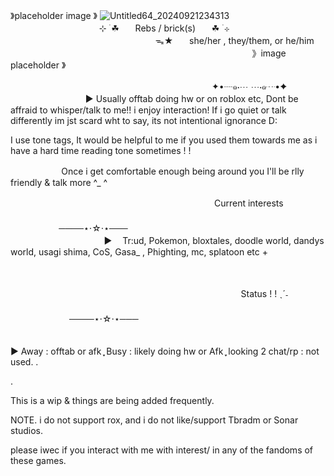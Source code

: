 
》placeholder image 》
![Untitled64_20240921234313](https://github.com/user-attachments/assets/57d60e55-1455-4d1e-8019-d9e105a04cc9)
ㅤㅤㅤㅤㅤㅤㅤㅤㅤㅤㅤㅤㅤㅤㅤㅤㅤㅤㅤㅤㅤㅤ⊹ ࣪ ☘︎ㅤㅤRebs / brick(s)ㅤㅤ☘︎  ࣪ ⊹  
ㅤㅤㅤㅤㅤㅤㅤㅤㅤㅤㅤㅤㅤㅤㅤㅤㅤㅤᯓ★ㅤㅤshe/her , they/them, or he/him
ㅤㅤㅤㅤㅤㅤㅤㅤㅤㅤㅤㅤㅤㅤㅤㅤㅤㅤㅤㅤㅤㅤㅤㅤㅤㅤㅤㅤㅤㅤㅤ》image placeholder  》

ㅤㅤㅤㅤㅤㅤㅤㅤㅤㅤㅤㅤㅤㅤㅤㅤㅤㅤㅤㅤㅤㅤㅤㅤㅤ✦•┈๑⋅⋯ ⋯⋅๑┈•✦
ㅤㅤㅤㅤㅤㅤㅤ
ㅤㅤㅤㅤㅤㅤ▶︎ Usually offtab doing hw or on roblox etc, Dont be affraid to whisper/talk to me!! i enjoy interaction! If i go quiet or talk differently im jst scard wht to say, its not intentional ignorance D:
 
I use tone tags, It would be helpful to me if you used them towards me as i have a hard time reading tone sometimes ! !
                                      
ㅤㅤㅤㅤㅤㅤ Once i get comfortable enough being around you I'll be rlly friendly & talk more ^_ ^

ㅤㅤㅤㅤㅤㅤㅤㅤㅤㅤㅤㅤㅤㅤㅤㅤㅤㅤㅤㅤㅤㅤㅤㅤㅤ  Current interests
ㅤㅤㅤㅤ ㅤㅤㅤㅤㅤㅤ ㅤㅤㅤㅤㅤㅤㅤㅤ ㅤㅤㅤㅤ ㅤ ㅤㅤㅤㅤㅤㅤㅤㅤㅤㅤ ㅤㅤㅤㅤㅤㅤㅤㅤㅤㅤㅤㅤㅤㅤ────⋆⋅☆⋅⋆───
ㅤㅤㅤㅤㅤㅤㅤㅤㅤㅤㅤㅤㅤㅤㅤㅤㅤㅤㅤㅤㅤㅤㅤㅤㅤ
ㅤㅤㅤㅤ
ㅤㅤㅤㅤㅤㅤ▶︎ ㅤTr:ud, Pokemon, bloxtales, doodle world, dandys world, usagi shima, CoS, Gasa_ , Phighting, mc, splatoon etc +

ㅤㅤㅤㅤ  

ㅤㅤㅤㅤㅤㅤㅤㅤㅤㅤㅤㅤㅤㅤㅤㅤㅤㅤ  ㅤㅤㅤㅤㅤ  ㅤㅤㅤㅤㅤStatus ! ! ˎˊ˗
ㅤㅤㅤㅤ  ㅤㅤㅤㅤㅤㅤㅤㅤㅤㅤ  ㅤㅤㅤㅤ  ㅤㅤㅤㅤㅤㅤㅤㅤㅤㅤ ㅤㅤㅤㅤㅤㅤ ㅤㅤ ㅤㅤㅤㅤㅤㅤㅤㅤㅤㅤㅤ
ㅤ────⋆⋅☆⋅⋆───
ㅤㅤㅤㅤㅤㅤㅤㅤㅤㅤㅤㅤㅤㅤㅤㅤㅤㅤㅤㅤㅤㅤㅤㅤㅤㅤㅤㅤㅤㅤㅤㅤ

▶︎ Away : offtab or afk  ֶָ֢ Busy : likely doing hw or Afk ֶָ֢ looking 2 chat/rp : not used.
.


.

This is a wip & things are being added frequently.

NOTE. i do not support rox, and i do not like/support Tbradm or Sonar studios. 

please iwec if you interact with me with interest/ in any of the fandoms of these games.
